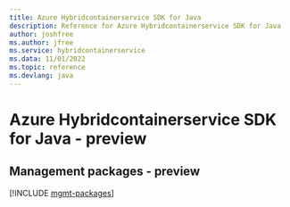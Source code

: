 ```yaml
---
title: Azure Hybridcontainerservice SDK for Java
description: Reference for Azure Hybridcontainerservice SDK for Java
author: joshfree
ms.author: jfree
ms.service: hybridcontainerservice
ms.data: 11/01/2022
ms.topic: reference
ms.devlang: java
---
```

# Azure Hybridcontainerservice SDK for Java - preview

## Management packages - preview
[!INCLUDE [mgmt-packages](hybridcontainerservice-mgmt-index.md)]